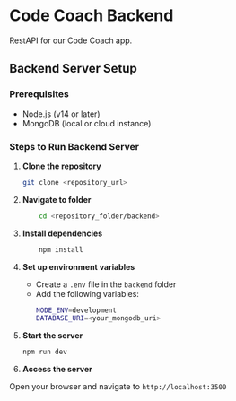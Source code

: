 # Code Coach Backend
RestAPI for our Code Coach app. 

## Backend Server Setup

### Prerequisites
- Node.js (v14 or later)
- MongoDB (local or cloud instance)

### Steps to Run Backend Server

1. **Clone the repository**

    ```bash 
    git clone <repository_url>
    ```

2. **Navigate to folder**

    ```bash
        cd <repository_folder/backend>
    ```

3. **Install dependencies**

    ```bash 
        npm install
    ```

4. **Set up environment variables**

    - Create a `.env` file in the `backend` folder
    - Add the following variables:
        ```bash
        NODE_ENV=development
        DATABASE_URI=<your_mongodb_uri>
        ```

5. **Start the server**

    ```bash 
    npm run dev
    ```

6. **Access the server**

Open your browser and navigate to `http://localhost:3500`